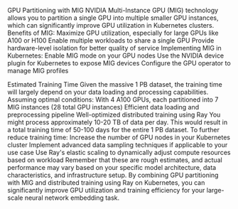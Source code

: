 GPU Partitioning with MIG
NVIDIA Multi-Instance GPU (MIG) technology allows you to partition a single GPU into multiple smaller GPU instances, which can significantly improve GPU utilization in Kubernetes clusters.
Benefits of MIG:
Maximize GPU utilization, especially for large GPUs like A100 or H100
Enable multiple workloads to share a single GPU
Provide hardware-level isolation for better quality of service
Implementing MIG in Kubernetes:
Enable MIG mode on your GPU nodes
Use the NVIDIA device plugin for Kubernetes to expose MIG devices
Configure the GPU operator to manage MIG profiles

Estimated Training Time
Given the massive 1 PB dataset, the training time will largely depend on your data loading and processing capabilities. Assuming optimal conditions:
With 4 A100 GPUs, each partitioned into 7 MIG instances (28 total GPU instances)
Efficient data loading and preprocessing pipeline
Well-optimized distributed training using Ray
You might process approximately 10-20 TB of data per day. This would result in a total training time of 50-100 days for the entire 1 PB dataset.
To further reduce training time:
Increase the number of GPU nodes in your Kubernetes cluster
Implement advanced data sampling techniques if applicable to your use case
Use Ray's elastic scaling to dynamically adjust compute resources based on workload
Remember that these are rough estimates, and actual performance may vary based on your specific model architecture, data characteristics, and infrastructure setup.
By combining GPU partitioning with MIG and distributed training using Ray on Kubernetes, you can significantly improve GPU utilization and training efficiency for your large-scale neural network embedding task.